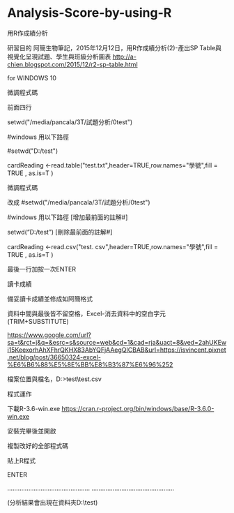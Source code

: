 # Analysis-Score-by-using-R

用R作成績分析



研習目的
阿簡生物筆記，2015年12月12日，用R作成績分析(2)-產出SP Table與視覺化呈現試題、學生與班級分析圖表
http://a-chien.blogspot.com/2015/12/r2-sp-table.html

for WINDOWS 10



微調程式碼

前面四行

setwd("/media/pancala/3T/試題分析/0test")

#windows 用以下路徑

#setwd("D:/test")  

cardReading <-read.table("test.txt",header=TRUE,row.names="學號",fill = TRUE , as.is=T )



微調程式碼

改成
#setwd("/media/pancala/3T/試題分析/0test")

#windows 用以下路徑 [增加最前面的註解#] 

setwd(“D:/test”) [刪除最前面的註解#]  

cardReading <-read.csv("test. csv",header=TRUE,row.names="學號",fill = TRUE , as.is=T )

最後一行加按一次ENTER



讀卡成績

備妥讀卡成績並修成如阿簡格式

資料中間與最後皆不留空格，Excel-消去資料中的空白字元(TRIM+SUBSTITUTE)

https://www.google.com/url?sa=t&rct=j&q=&esrc=s&source=web&cd=1&cad=rja&uact=8&ved=2ahUKEwi15KeexorhAhXFhrQKHX83AbYQFjAAegQICBAB&url=https://isvincent.pixnet.net/blog/post/36650324-excel-%E6%B6%88%E5%8E%BB%E8%B3%87%E6%96%252

檔案位置與檔名，D:\>test\test.csv



程式運作

下載R-3.6-win.exe
https://cran.r-project.org/bin/windows/base/R-3.6.0-win.exe

安裝完畢後並開啟

複製改好的全部程式碼

貼上R程式

ENTER

………………………………………..
………………………………………..

(分析結果會出現在資料夾D:\test)
